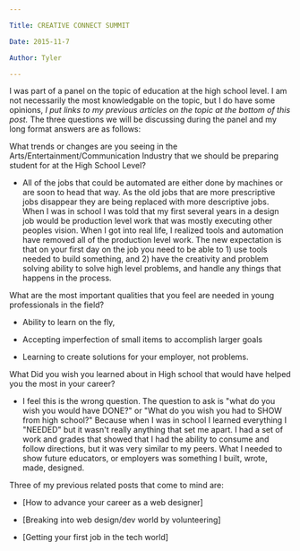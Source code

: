 ```yaml
---

Title: CREATIVE CONNECT SUMMIT

Date: 2015-11-7

Author: Tyler

---
```


I was part of a panel on the topic of education at the high school level. I am not necessarily the most knowledgable on the topic, but I do have some opinions, *I put links to my previous articles on the topic at the bottom of this post.* The three questions we will be discussing during the panel and my long format answers are as follows:

What trends or changes are you seeing in the Arts/Entertainment/Communication Industry that we should be preparing student for at the High School Level?

-   All of the jobs that could be automated are either done by machines or are soon to head that way. As the old jobs that are more prescriptive jobs disappear they are being replaced with more descriptive jobs. When I was in school I was told that my first several years in a design job would be production level work that was mostly executing other peoples vision. When I got into real life, I realized tools and automation have removed all of the production level work. The new expectation is that on your first day on the job you need to be able to 1) use tools needed to build something, and 2) have the creativity and problem solving ability to solve high level problems, and handle any things that happens in the process.

What are the most important qualities that you feel are needed in young professionals in the field?

-   Ability to learn on the fly,

-   Accepting imperfection of small items to accomplish larger goals

-   Learning to create solutions for your employer, not problems.

What Did you wish you learned about in High school that would have helped you the most in your career?

-   I feel this is the wrong question. The question to ask is \"what do you wish you would have DONE?\" or \"What do you wish you had to SHOW from high school?\" Because when I was in school I learned everything I \"NEEDED\" but it wasn\'t really anything that set me apart. I had a set of work and grades that showed that I had the ability to consume and follow directions, but it was very similar to my peers. What I needed to show future educators, or employers was something I built, wrote, made, designed.

Three of my previous related posts that come to mind are:

-   [How to advance your career as a web designer]

-   [Breaking into web design/dev world by volunteering]

-   [Getting your first job in the tech world]